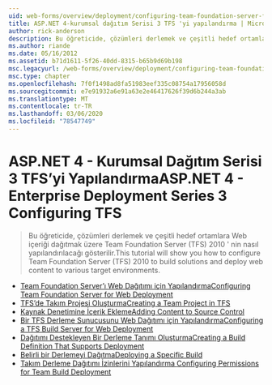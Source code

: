 ```yaml
---
uid: web-forms/overview/deployment/configuring-team-foundation-server-for-web-deployment/index
title: ASP.NET 4-kurumsal dağıtım Serisi 3 TFS 'yi yapılandırma | Microsoft Docs
author: rick-anderson
description: Bu öğreticide, çözümleri derlemek ve çeşitli hedef ortamlara Web içeriği dağıtmak üzere Team Foundation Server (TFS) 2010 ' nin nasıl yapılandırılacağı gösterilir.
ms.author: riande
ms.date: 05/16/2012
ms.assetid: b71d1611-5f26-40dd-8315-b65b9d69b198
msc.legacyurl: /web-forms/overview/deployment/configuring-team-foundation-server-for-web-deployment
msc.type: chapter
ms.openlocfilehash: 7f0f1498ad8fa51983eef335c08754a17956058d
ms.sourcegitcommit: e7e91932a6e91a63e2e46417626f39d6b244a3ab
ms.translationtype: MT
ms.contentlocale: tr-TR
ms.lasthandoff: 03/06/2020
ms.locfileid: "78547749"
---
```

# <a name="aspnet-4---enterprise-deployment-series-3-configuring-tfs"></a><span data-ttu-id="f2777-103">ASP.NET 4 - Kurumsal Dağıtım Serisi 3 TFS’yi Yapılandırma</span><span class="sxs-lookup"><span data-stu-id="f2777-103">ASP.NET 4 - Enterprise Deployment Series 3 Configuring TFS</span></span>

> <span data-ttu-id="f2777-104">Bu öğreticide, çözümleri derlemek ve çeşitli hedef ortamlara Web içeriği dağıtmak üzere Team Foundation Server (TFS) 2010 ' nin nasıl yapılandırılacağı gösterilir.</span><span class="sxs-lookup"><span data-stu-id="f2777-104">This tutorial will show you how to configure Team Foundation Server (TFS) 2010 to build solutions and deploy web content to various target environments.</span></span>

- [<span data-ttu-id="f2777-105">Team Foundation Server’ı Web Dağıtımı için Yapılandırma</span><span class="sxs-lookup"><span data-stu-id="f2777-105">Configuring Team Foundation Server for Web Deployment</span></span>](configuring-team-foundation-server-for-web-deployment.md)
- [<span data-ttu-id="f2777-106">TFS’de Takım Projesi Oluşturma</span><span class="sxs-lookup"><span data-stu-id="f2777-106">Creating a Team Project in TFS</span></span>](creating-a-team-project-in-tfs.md)
- [<span data-ttu-id="f2777-107">Kaynak Denetimine İçerik Ekleme</span><span class="sxs-lookup"><span data-stu-id="f2777-107">Adding Content to Source Control</span></span>](adding-content-to-source-control.md)
- [<span data-ttu-id="f2777-108">Bir TFS Derleme Sunucusunu Web Dağıtımı için Yapılandırma</span><span class="sxs-lookup"><span data-stu-id="f2777-108">Configuring a TFS Build Server for Web Deployment</span></span>](configuring-a-tfs-build-server-for-web-deployment.md)
- [<span data-ttu-id="f2777-109">Dağıtımı Destekleyen Bir Derleme Tanımı Oluşturma</span><span class="sxs-lookup"><span data-stu-id="f2777-109">Creating a Build Definition That Supports Deployment</span></span>](creating-a-build-definition-that-supports-deployment.md)
- [<span data-ttu-id="f2777-110">Belirli bir Derlemeyi Dağıtma</span><span class="sxs-lookup"><span data-stu-id="f2777-110">Deploying a Specific Build</span></span>](deploying-a-specific-build.md)
- [<span data-ttu-id="f2777-111">Takım Derleme Dağıtımı İzinlerini Yapılandırma </span><span class="sxs-lookup"><span data-stu-id="f2777-111">Configuring Permissions for Team Build Deployment</span></span>](configuring-permissions-for-team-build-deployment.md)
